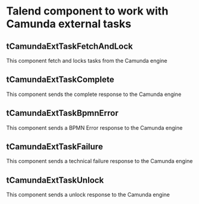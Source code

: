 # Talend component to work with Camunda external tasks
## tCamundaExtTaskFetchAndLock
This component fetch and locks tasks from the Camunda engine
## tCamundaExtTaskComplete
This component sends the complete response to the Camunda engine
## tCamundaExtTaskBpmnError
This component sends a BPMN Error response to the Camunda engine
## tCamundaExtTaskFailure
This component sends a technical failure response to the Camunda engine
## tCamundaExtTaskUnlock
This component sends a unlock response to the Camunda engine
